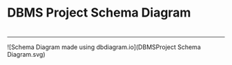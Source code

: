 
# DBMS Project Schema Diagram
#
***
![Schema Diagram made using dbdiagram.io](DBMSProject Schema Diagram.svg)